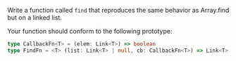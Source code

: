 Write a function called `find` that reproduces the same behavior as Array.find but on a linked list.

Your function should conform to the following prototype:

```typescript
type CallbackFn<T> = (elem: Link<T>) => boolean
type FindFn = <T> (list: Link<T> | null, cb: CallbackFn<T>) => Link<T> | undefined
```
